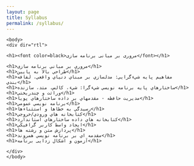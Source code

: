 ```yaml
---
layout: page
title: Syllabus
permalink: /syllabus/
---
```


<html lang="fa">

    <body>
    <div dir="rtl">

    <h1><font color=black>مروری بر مبانی برنامه سازی</font></h1>

    <h1>مروري بر مباني برنامه سازی</h1>
    <h1>طراحي بالا به پايين</h1>
    <h1>مفاهيم پايه شيءگرايي: مدلسازي بر مبناي دنياي واقعي، لفافه بندي</h1>
    <h1>ساختارهاي پايه برنامه نويسي شيءگرا: شيء، کالس، متد، سازنده</h1>
    <h1>وراثت و چندريختي</h1>
    <h1>مديريت حافظه - مقدمهاي بر داده ساختارهاي پويا</h1>
    <h1>برنامه نويسي عمومي</h1>
    <h1>رسيدگي به خطاها و استثناءها</h1>
    <h1>کتابخانه هاي ورودي/خروجي</h1>
    <h1>کتابخانه هاي داده ساختارهاي استاندارد</h1>
    <h1>ايجاد واسط کاربر گرافيکي</h1>
    <h1>پردازش متن و رشته ها</h1>
    <h1>مقدمه اي بر برنامه نويسي همروند</h1>
    <h1>آزمون و اشکال زدایی برنامه</h1>

    </div>
    </body>

</html>